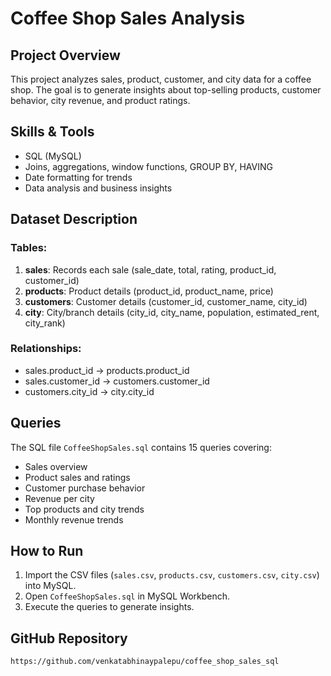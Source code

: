 # Coffee Shop Sales Analysis

## Project Overview
This project analyzes sales, product, customer, and city data for a coffee shop. The goal is to generate insights about top-selling products, customer behavior, city revenue, and product ratings.

## Skills & Tools
- SQL (MySQL)
- Joins, aggregations, window functions, GROUP BY, HAVING
- Date formatting for trends
- Data analysis and business insights

## Dataset Description
### Tables:
1. **sales**: Records each sale (sale_date, total, rating, product_id, customer_id)
2. **products**: Product details (product_id, product_name, price)
3. **customers**: Customer details (customer_id, customer_name, city_id)
4. **city**: City/branch details (city_id, city_name, population, estimated_rent, city_rank)

### Relationships:
- sales.product_id → products.product_id
- sales.customer_id → customers.customer_id
- customers.city_id → city.city_id

## Queries
The SQL file `CoffeeShopSales.sql` contains 15 queries covering:
- Sales overview
- Product sales and ratings
- Customer purchase behavior
- Revenue per city
- Top products and city trends
- Monthly revenue trends

## How to Run
1. Import the CSV files (`sales.csv`, `products.csv`, `customers.csv`, `city.csv`) into MySQL.
2. Open `CoffeeShopSales.sql` in MySQL Workbench.
3. Execute the queries to generate insights.

## GitHub Repository
`https://github.com/venkatabhinaypalepu/coffee_shop_sales_sql`
